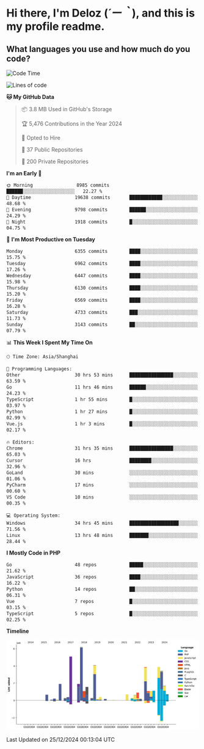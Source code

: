 # **Hi there, I'm Deloz (*´ー｀*), and this is my profile readme.**

## **What languages you use and how much do you code?**

<!--START_SECTION:waka-->
![Code Time](http://img.shields.io/badge/Code%20Time-5%2C347%20hrs%2047%20mins-blue)

![Lines of code](https://img.shields.io/badge/From%20Hello%20World%20I%27ve%20Written-44.0%20million%20lines%20of%20code-blue)

**🐱 My GitHub Data** 

> 📦 3.8 MB Used in GitHub's Storage 
 > 
> 🏆 5,476 Contributions in the Year 2024
 > 
> 💼 Opted to Hire
 > 
> 📜 37 Public Repositories 
 > 
> 🔑 200 Private Repositories 
 > 
**I'm an Early 🐤** 

```text
🌞 Morning                8985 commits        ██████░░░░░░░░░░░░░░░░░░░   22.27 % 
🌆 Daytime                19638 commits       ████████████░░░░░░░░░░░░░   48.68 % 
🌃 Evening                9798 commits        ██████░░░░░░░░░░░░░░░░░░░   24.29 % 
🌙 Night                  1918 commits        █░░░░░░░░░░░░░░░░░░░░░░░░   04.75 % 
```
📅 **I'm Most Productive on Tuesday** 

```text
Monday                   6355 commits        ████░░░░░░░░░░░░░░░░░░░░░   15.75 % 
Tuesday                  6962 commits        ████░░░░░░░░░░░░░░░░░░░░░   17.26 % 
Wednesday                6447 commits        ████░░░░░░░░░░░░░░░░░░░░░   15.98 % 
Thursday                 6130 commits        ████░░░░░░░░░░░░░░░░░░░░░   15.20 % 
Friday                   6569 commits        ████░░░░░░░░░░░░░░░░░░░░░   16.28 % 
Saturday                 4733 commits        ███░░░░░░░░░░░░░░░░░░░░░░   11.73 % 
Sunday                   3143 commits        ██░░░░░░░░░░░░░░░░░░░░░░░   07.79 % 
```


📊 **This Week I Spent My Time On** 

```text
🕑︎ Time Zone: Asia/Shanghai

💬 Programming Languages: 
Other                    30 hrs 53 mins      ████████████████░░░░░░░░░   63.59 % 
Go                       11 hrs 46 mins      ██████░░░░░░░░░░░░░░░░░░░   24.23 % 
TypeScript               1 hr 55 mins        █░░░░░░░░░░░░░░░░░░░░░░░░   03.97 % 
Python                   1 hr 27 mins        █░░░░░░░░░░░░░░░░░░░░░░░░   02.99 % 
Vue.js                   1 hr 3 mins         █░░░░░░░░░░░░░░░░░░░░░░░░   02.17 % 

🔥 Editors: 
Chrome                   31 hrs 35 mins      ████████████████░░░░░░░░░   65.03 % 
Cursor                   16 hrs              ████████░░░░░░░░░░░░░░░░░   32.96 % 
GoLand                   30 mins             ░░░░░░░░░░░░░░░░░░░░░░░░░   01.06 % 
PyCharm                  17 mins             ░░░░░░░░░░░░░░░░░░░░░░░░░   00.60 % 
VS Code                  10 mins             ░░░░░░░░░░░░░░░░░░░░░░░░░   00.35 % 

💻 Operating System: 
Windows                  34 hrs 45 mins      ██████████████████░░░░░░░   71.56 % 
Linux                    13 hrs 48 mins      ███████░░░░░░░░░░░░░░░░░░   28.44 % 
```

**I Mostly Code in PHP** 

```text
Go                       48 repos            █████░░░░░░░░░░░░░░░░░░░░   21.62 % 
JavaScript               36 repos            ████░░░░░░░░░░░░░░░░░░░░░   16.22 % 
Python                   14 repos            ██░░░░░░░░░░░░░░░░░░░░░░░   06.31 % 
Vue                      7 repos             █░░░░░░░░░░░░░░░░░░░░░░░░   03.15 % 
TypeScript               5 repos             █░░░░░░░░░░░░░░░░░░░░░░░░   02.25 % 
```



**Timeline**

![Lines of Code chart](https://raw.githubusercontent.com/deloz/deloz/main/assets/bar_graph.png)


 Last Updated on 25/12/2024 00:13:04 UTC
<!--END_SECTION:waka-->
